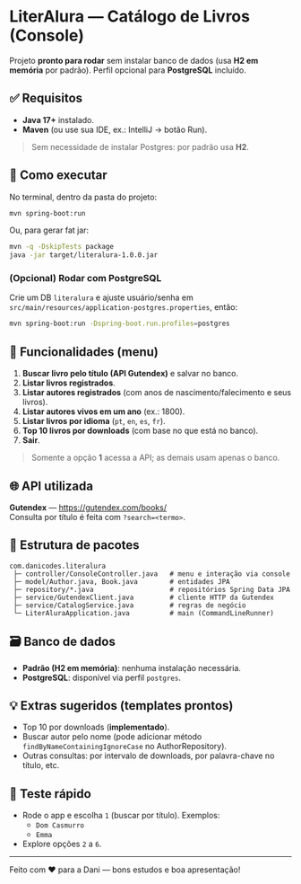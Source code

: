 # LiterAlura — Catálogo de Livros (Console)

Projeto **pronto para rodar** sem instalar banco de dados (usa **H2 em memória** por padrão). 
Perfil opcional para **PostgreSQL** incluído.

## ✅ Requisitos
- **Java 17+** instalado.
- **Maven** (ou use sua IDE, ex.: IntelliJ -> botão Run).

> Sem necessidade de instalar Postgres: por padrão usa **H2**.

## 🚀 Como executar
No terminal, dentro da pasta do projeto:
```bash
mvn spring-boot:run
```
Ou, para gerar fat jar:
```bash
mvn -q -DskipTests package
java -jar target/literalura-1.0.0.jar
```

### (Opcional) Rodar com PostgreSQL
Crie um DB `literalura` e ajuste usuário/senha em `src/main/resources/application-postgres.properties`, então:
```bash
mvn spring-boot:run -Dspring-boot.run.profiles=postgres
```

## 🧠 Funcionalidades (menu)
1. **Buscar livro pelo título (API Gutendex)** e salvar no banco.  
2. **Listar livros registrados**.  
3. **Listar autores registrados** (com anos de nascimento/falecimento e seus livros).  
4. **Listar autores vivos em um ano** (ex.: 1800).  
5. **Listar livros por idioma** (`pt`, `en`, `es`, `fr`).  
6. **Top 10 livros por downloads** (com base no que está no banco).  
0. **Sair**.

> Somente a opção **1** acessa a API; as demais usam apenas o banco.

## 🌐 API utilizada
**Gutendex** — https://gutendex.com/books/  
Consulta por título é feita com `?search=<termo>`.

## 🧩 Estrutura de pacotes
```
com.danicodes.literalura
 ├─ controller/ConsoleController.java   # menu e interação via console
 ├─ model/Author.java, Book.java        # entidades JPA
 ├─ repository/*.java                   # repositórios Spring Data JPA
 ├─ service/GutendexClient.java         # cliente HTTP da Gutendex
 ├─ service/CatalogService.java         # regras de negócio
 └─ LiterAluraApplication.java          # main (CommandLineRunner)
```

## 🗃️ Banco de dados
- **Padrão (H2 em memória)**: nenhuma instalação necessária.
- **PostgreSQL**: disponível via perfil `postgres`.

## 💡 Extras sugeridos (templates prontos)
- Top 10 por downloads (**implementado**).
- Buscar autor pelo nome (pode adicionar método `findByNameContainingIgnoreCase` no AuthorRepository).
- Outras consultas: por intervalo de downloads, por palavra-chave no título, etc.

## 🧪 Teste rápido
- Rode o app e escolha `1` (buscar por título). Exemplos:
  - `Dom Casmurro`
  - `Emma`
- Explore opções `2` a `6`.

---

Feito com ❤️ para a Dani — bons estudos e boa apresentação! 
